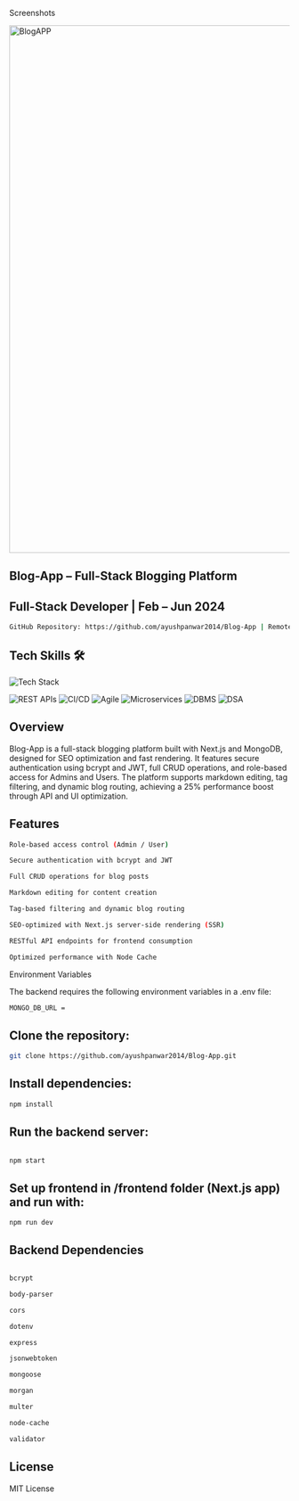
Screenshots

<img width="1356" height="947" alt="BlogAPP" src="https://github.com/user-attachments/assets/dbbdc7a9-ee3a-4ea6-8e72-b6bd8c7ee1fd" />


## Blog-App – Full-Stack Blogging Platform

## Full-Stack Developer | Feb – Jun 2024
````bash
GitHub Repository: https://github.com/ayushpanwar2014/Blog-App | Remote
````


<article>
  <h2>Tech Skills 🛠️</h2>

  <!-- Skillicons for supported skills -->
  <img src="https://skillicons.dev/icons?i=html,css,js,react,nextjs,mongodb,git,github&perline=5" alt="Tech Stack" />
  
![REST APIs](https://img.shields.io/badge/REST%20APIs-6C63FF?style=for-the-badge)
![CI/CD](https://img.shields.io/badge/CI%2FCD-E53E3E?style=for-the-badge)
![Agile](https://img.shields.io/badge/Agile-F6AD55?style=for-the-badge)
![Microservices](https://img.shields.io/badge/Microservices-805AD5?style=for-the-badge)
![DBMS](https://img.shields.io/badge/DBMS-D69E2E?style=for-the-badge)
![DSA](https://img.shields.io/badge/DataStructures--Algorithms-3182CE?style=for-the-badge)
</article>




## Overview

Blog-App is a full-stack blogging platform built with Next.js and MongoDB, designed for SEO optimization and fast rendering. It features secure authentication using bcrypt and JWT, full CRUD operations, and role-based access for Admins and Users. The platform supports markdown editing, tag filtering, and dynamic blog routing, achieving a 25% performance boost through API and UI optimization.



## Features
````bash
Role-based access control (Admin / User)

Secure authentication with bcrypt and JWT

Full CRUD operations for blog posts

Markdown editing for content creation

Tag-based filtering and dynamic blog routing

SEO-optimized with Next.js server-side rendering (SSR)

RESTful API endpoints for frontend consumption

Optimized performance with Node Cache

````

Environment Variables

The backend requires the following environment variables in a .env file:
```bash
MONGO_DB_URL = 
```

## Clone the repository:
```bash
git clone https://github.com/ayushpanwar2014/Blog-App.git
```




## Install  dependencies:
```bash
npm install

```

## Run the backend server:
```bash

npm start
```




## Set up frontend in /frontend folder (Next.js app) and run with:
```bahs
npm run dev

```

## Backend Dependencies



```bash

bcrypt

body-parser

cors

dotenv

express

jsonwebtoken

mongoose

morgan

multer

node-cache

validator

```
## License

MIT License
